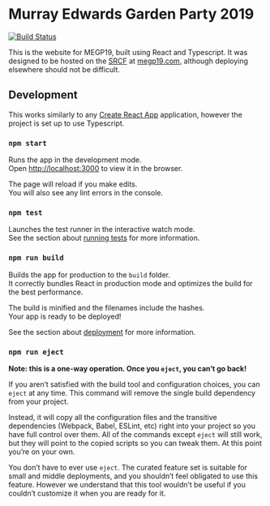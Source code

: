 # Murray Edwards Garden Party 2019
[![Build Status](https://travis-ci.com/fridgecow/megp-2019.svg?token=xjvjMXaKE9mLtPbHqxaS&branch=master)](https://travis-ci.com/fridgecow/megp-2019)

This is the website for MEGP19, built using React and Typescript. It was designed to be hosted on the [SRCF](https://www.srcf.net) at [megp19.com](https://www.megp19.com), although deploying elsewhere should not be difficult.

## Development

This works similarly to any [Create React App](https://github.com/facebookincubator/create-react-app) application, however the project is set up to use Typescript.

### `npm start`

Runs the app in the development mode.<br>
Open [http://localhost:3000](http://localhost:3000) to view it in the browser.

The page will reload if you make edits.<br>
You will also see any lint errors in the console.

### `npm test`

Launches the test runner in the interactive watch mode.<br>
See the section about [running tests](#running-tests) for more information.

### `npm run build`

Builds the app for production to the `build` folder.<br>
It correctly bundles React in production mode and optimizes the build for the best performance.

The build is minified and the filenames include the hashes.<br>
Your app is ready to be deployed!

See the section about [deployment](#deployment) for more information.

### `npm run eject`

**Note: this is a one-way operation. Once you `eject`, you can’t go back!**

If you aren’t satisfied with the build tool and configuration choices, you can `eject` at any time. This command will remove the single build dependency from your project.

Instead, it will copy all the configuration files and the transitive dependencies (Webpack, Babel, ESLint, etc) right into your project so you have full control over them. All of the commands except `eject` will still work, but they will point to the copied scripts so you can tweak them. At this point you’re on your own.

You don’t have to ever use `eject`. The curated feature set is suitable for small and middle deployments, and you shouldn’t feel obligated to use this feature. However we understand that this tool wouldn’t be useful if you couldn’t customize it when you are ready for it.
